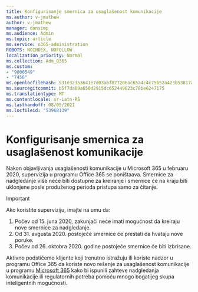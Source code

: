 ```yaml
---
title: Konfigurisanje smernica za usaglašenost komunikacije
ms.author: v-jmathew
author: v-jmathew
manager: dansimp
ms.audience: Admin
ms.topic: article
ms.service: o365-administration
ROBOTS: NOINDEX, NOFOLLOW
localization_priority: Normal
ms.collection: Adm_O365
ms.custom:
- "9000549"
- "7456"
ms.openlocfilehash: 931e32353641e7d03a6f077206ac65a4c4c75b52a423b53817aa67db863bb20c
ms.sourcegitcommit: b5f7da89a650d2915dc652449623c78be6247175
ms.translationtype: MT
ms.contentlocale: sr-Latn-RS
ms.lasthandoff: 08/05/2021
ms.locfileid: "53968139"
---
```

# <a name="configure-communication-compliance-policies"></a>Konfigurisanje smernica za usaglašenost komunikacije

Nakon objavljivanja usaglašenosti komunikacije u Microsoft 365 u februaru 2020, supervizija u programu Office 365 se poništaava. Smernice za nadgledanje više neće biti dostupne za kreiranje i smernice će na kraju biti uklonjene posle produženog perioda pristupa samo za čitanje.

> [!IMPORTANT]
> Ako koristite superviziju, imajte na umu da:
>
> 1. Počev od 15. juna 2020, zakunjači neće imati mogućnost da kreiraju nove smernice za nadgledanje.
> 2. Od 31. avgusta 2020. postojeće smernice će prestati da hvataju nove poruke.
> 3. Počev od 26. oktobra 2020. godine postojeće smernice će biti izbrisane.

Aktivno podstičemo klijente koji trenutno istražuju ili koriste nadzor u programu Office 365 da koriste novo rešenje za usaglašenost komunikacije u programu [Microsoft 365](https://go.microsoft.com/fwlink/?linkid=2128593) kako bi ispunili zahteve nadgledanja komunikacije ili regulatornih potreba pomoću mnogo bogatijeg skupa inteligentnih mogućnosti.
